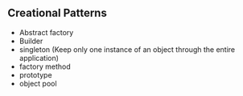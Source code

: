 ## Creational Patterns

- Abstract factory
- Builder
- singleton (Keep only one instance of an object through the entire application)
- factory method
- prototype
- object pool
